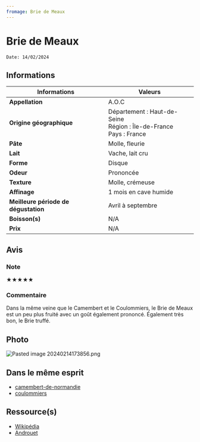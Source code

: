 ```yaml
---
fromage: Brie de Meaux
---
```

# Brie de Meaux
```
Date: 14/02/2024
```
## Informations

| Informations | Valeurs |
| ---- | ---- |
| **Appellation** | A.O.C |
| **Origine géographique** | Département : Haut-de-Seine<br>Région : Île-de-France<br>Pays : France   |
| **Pâte** | Molle, fleurie |
| **Lait** | Vache, lait cru |
| **Forme** | Disque |
| **Odeur** | Prononcée |
| **Texture** | Molle, crémeuse |
| **Affinage** | 1 mois en cave humide |
| **Meilleure période de dégustation** | Avril à septembre |
| **Boisson(s)** | N/A |
| **Prix** | N/A |

## Avis
### Note
★★★★★
### Commentaire
Dans la même veine que le Camembert et le Coulommiers, le Brie de Meaux est un peu plus fruité avec un goût également prononcé. Également très bon, le Brie truffé.

## Photo
![Pasted image 20240214173856.png](./M%C3%A9dias/Pasted%20image%2020240214173856.png)

## Dans le même esprit
* [camembert-de-normandie](./camembert-de-normandie.md)
* [coulommiers](./coulommiers.md)

## Ressource(s)
* [Wikipédia](https://fr.wikipedia.org/wiki/Brie_de_Meaux)
* [Androuet](https://androuet.com/Brie-de-Meaux-123.html)